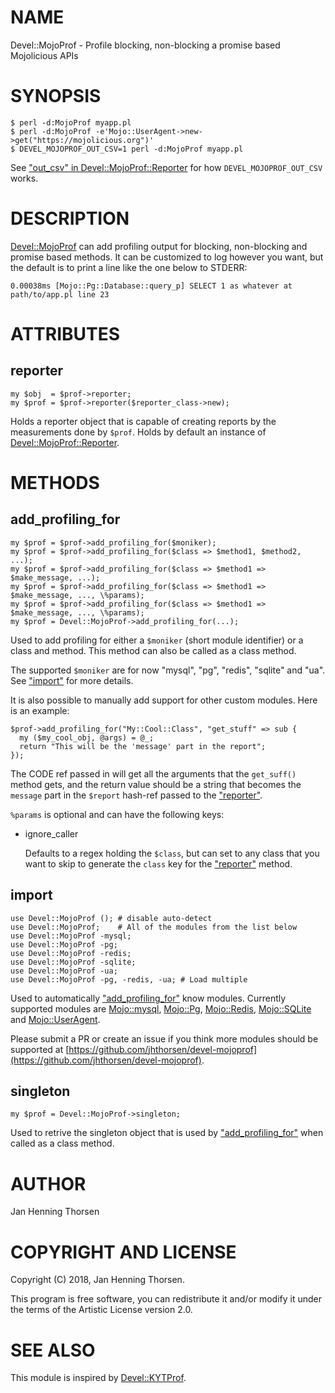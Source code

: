 # NAME

Devel::MojoProf - Profile blocking, non-blocking a promise based Mojolicious APIs

# SYNOPSIS

    $ perl -d:MojoProf myapp.pl
    $ perl -d:MojoProf -e'Mojo::UserAgent->new->get("https://mojolicious.org")'
    $ DEVEL_MOJOPROF_OUT_CSV=1 perl -d:MojoProf myapp.pl

See ["out\_csv" in Devel::MojoProf::Reporter](https://metacpan.org/pod/Devel%3A%3AMojoProf%3A%3AReporter#out_csv) for how `DEVEL_MOJOPROF_OUT_CSV` works.

# DESCRIPTION

[Devel::MojoProf](https://metacpan.org/pod/Devel%3A%3AMojoProf) can add profiling output for blocking, non-blocking and
promise based methods. It can be customized to log however you want, but the
default is to print a line like the one below to STDERR:

    0.00038ms [Mojo::Pg::Database::query_p] SELECT 1 as whatever at path/to/app.pl line 23

# ATTRIBUTES

## reporter

    my $obj  = $prof->reporter;
    my $prof = $prof->reporter($reporter_class->new);

Holds a reporter object that is capable of creating reports by the measurements
done by `$prof`. Holds by default an instance of [Devel::MojoProf::Reporter](https://metacpan.org/pod/Devel%3A%3AMojoProf%3A%3AReporter).

# METHODS

## add\_profiling\_for

    my $prof = $prof->add_profiling_for($moniker);
    my $prof = $prof->add_profiling_for($class => $method1, $method2, ...);
    my $prof = $prof->add_profiling_for($class => $method1 => $make_message, ...);
    my $prof = $prof->add_profiling_for($class => $method1 => $make_message, ..., \%params);
    my $prof = $prof->add_profiling_for($class => $method1 => $make_message, ..., \%params);
    my $prof = Devel::MojoProf->add_profiling_for(...);

Used to add profiling for either a `$moniker` (short module identifier) or a
class and method. This method can also be called as a class method.

The supported `$moniker` are for now "mysql", "pg", "redis", "sqlite" and
"ua". See ["import"](#import) for more details.

It is also possible to manually add support for other custom modules. Here is
an example:

    $prof->add_profiling_for("My::Cool::Class", "get_stuff" => sub {
      my ($my_cool_obj, @args) = @_;
      return "This will be the 'message' part in the report";
    });

The CODE ref passed in will get all the arguments that the `get_suff()` method
gets, and the return value should be a string that becomes the `message` part
in the `$report` hash-ref passed to the ["reporter"](#reporter).

`%params` is optional and can have the following keys:

- ignore\_caller

    Defaults to a regex holding the `$class`, but can set to any class that you
    want to skip to generate the `class` key for the ["reporter"](#reporter) method.

## import

    use Devel::MojoProf (); # disable auto-detect
    use Devel::MojoProf;    # All of the modules from the list below
    use Devel::MojoProf -mysql;
    use Devel::MojoProf -pg;
    use Devel::MojoProf -redis;
    use Devel::MojoProf -sqlite;
    use Devel::MojoProf -ua;
    use Devel::MojoProf -pg, -redis, -ua; # Load multiple

Used to automatically ["add\_profiling\_for"](#add_profiling_for) know modules. Currently supported
modules are [Mojo::mysql](https://metacpan.org/pod/Mojo%3A%3Amysql), [Mojo::Pg](https://metacpan.org/pod/Mojo%3A%3APg), [Mojo::Redis](https://metacpan.org/pod/Mojo%3A%3ARedis), [Mojo::SQLite](https://metacpan.org/pod/Mojo%3A%3ASQLite) and
[Mojo::UserAgent](https://metacpan.org/pod/Mojo%3A%3AUserAgent).

Please submit a PR or create an issue if you think more modules should be
supported at [https://github.com/jhthorsen/devel-mojoprof](https://github.com/jhthorsen/devel-mojoprof).

## singleton

    my $prof = Devel::MojoProf->singleton;

Used to retrive the singleton object that is used by ["add\_profiling\_for"](#add_profiling_for) when
called as a class method.

# AUTHOR

Jan Henning Thorsen

# COPYRIGHT AND LICENSE

Copyright (C) 2018, Jan Henning Thorsen.

This program is free software, you can redistribute it and/or modify it
under the terms of the Artistic License version 2.0.

# SEE ALSO

This module is inspired by [Devel::KYTProf](https://metacpan.org/pod/Devel%3A%3AKYTProf).
